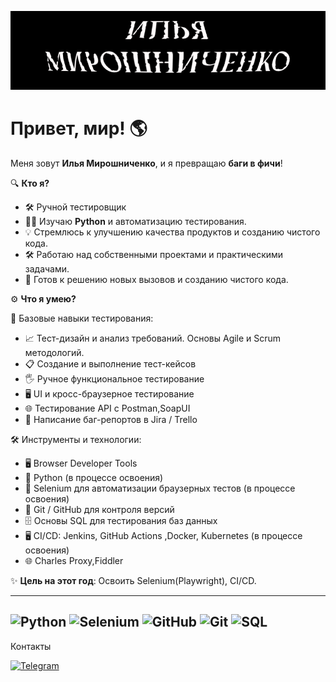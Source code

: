 [![Header](https://github.com/wutaga/wutaga/blob/master/assets/header.png)](https://t.me/wutaga)


# Привет, мир! 🌎

Меня зовут **Илья Мирошниченко**, и я превращаю **баги в фичи**!

🔍 **Кто я?**
- 🛠️  Ручной тестировщик
- 👨‍💻 Изучаю **Python** и автоматизацию тестирования.
- 💡 Стремлюсь к улучшению качества продуктов и созданию чистого кода.
- 🛠 Работаю над собственными проектами и практическими задачами.
- 🚀 Готов к решению новых вызовов и созданию чистого кода.

⚙️ **Что я умею?**

🧪 Базовые навыки тестирования:

- 📈 Тест-дизайн и анализ требований.
    Основы Agile и Scrum методологий.
- 📋 Создание и выполнение тест-кейсов
- 🖐️ Ручное функциональное тестирование
- 🖥️ UI и кросс-браузерное тестирование
- 🌐 Тестирование API с Postman,SoapUI
- 🐞 Написание баг-репортов в Jira / Trello

🛠 Инструменты и технологии:
- 🖥️ Browser Developer Tools
- 🐍 Python  (в процессе освоения)
- 🌟 Selenium для автоматизации браузерных тестов (в процессе освоения)
- 🔗 Git / GitHub для контроля версий
- 🗄️ Основы SQL для тестирования баз данных
-  🖥 CI/CD: Jenkins, GitHub Actions ,Docker, Kubernetes (в процессе освоения)
- 🌐 Charles Proxy,Fiddler


✨ **Цель на этот год**:
Освоить Selenium(Playwright), CI/CD.

---
![Python](https://img.shields.io/badge/-Python-090909?style=for-the-badge&logo=Python)
![Selenium](https://img.shields.io/badge/-Selenium-090909?style=for-the-badge&logo=Selenium&logoColor=5fba34)
![GitHub](https://img.shields.io/badge/-GitHub-090909?style=for-the-badge&logo=GitHub)
![Git](https://img.shields.io/badge/-Git-090909?style=for-the-badge&logo=Git)
![SQL](https://img.shields.io/badge/-SQL-090909?style=for-the-badge&logo=databricks)
---

Контакты

[![Telegram](https://img.shields.io/badge/Telegram-Написать%20мне-black?logo=telegram&logoColor=black)](https://t.me/wutaga)
